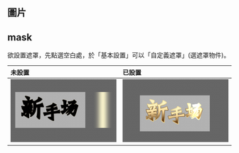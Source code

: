 ## 圖片

## mask

欲設置遮罩，先點選空白處，於「基本設置」可以「自定義遮罩」\(選遮罩物件\)。



| 未設置 | 已設置 |
| :--- | :--- |
| ![](/assets/before.png) | ![](/assets/after.png) |



